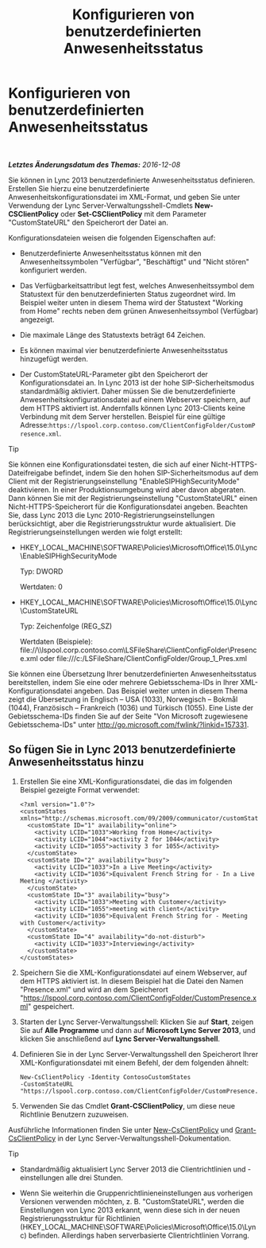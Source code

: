 ﻿---
title: Konfigurieren von benutzerdefinierten Anwesenheitsstatus
TOCTitle: Konfigurieren von benutzerdefinierten Anwesenheitsstatus
ms:assetid: e17364a8-8b93-45fc-a614-c80e45435d42
ms:mtpsurl: https://technet.microsoft.com/de-de/library/Gg398997(v=OCS.15)
ms:contentKeyID: 52056475
ms.date: 12/10/2016
mtps_version: v=OCS.15
ms.translationtype: HT
---

# Konfigurieren von benutzerdefinierten Anwesenheitsstatus

 

_**Letztes Änderungsdatum des Themas:** 2016-12-08_

Sie können in Lync 2013 benutzerdefinierte Anwesenheitsstatus definieren. Erstellen Sie hierzu eine benutzerdefinierte Anwesenheitskonfigurationsdatei im XML-Format, und geben Sie unter Verwendung der Lync Server-Verwaltungsshell-Cmdlets **New-CSClientPolicy** oder **Set-CSClientPolicy** mit dem Parameter "CustomStateURL" den Speicherort der Datei an.

Konfigurationsdateien weisen die folgenden Eigenschaften auf:

  - Benutzerdefinierte Anwesenheitsstatus können mit den Anwesenheitssymbolen "Verfügbar", "Beschäftigt" und "Nicht stören" konfiguriert werden.

  - Das Verfügbarkeitsattribut legt fest, welches Anwesenheitssymbol dem Statustext für den benutzerdefinierten Status zugeordnet wird. Im Beispiel weiter unten in diesem Thema wird der Statustext "Working from Home" rechts neben dem grünen Anwesenheitssymbol (Verfügbar) angezeigt.

  - Die maximale Länge des Statustexts beträgt 64 Zeichen.

  - Es können maximal vier benutzerdefinierte Anwesenheitsstatus hinzugefügt werden.

  - Der CustomStateURL-Parameter gibt den Speicherort der Konfigurationsdatei an. In Lync 2013 ist der hohe SIP-Sicherheitsmodus standardmäßig aktiviert. Daher müssen Sie die benutzerdefinierte Anwesenheitskonfigurationsdatei auf einem Webserver speichern, auf dem HTTPS aktiviert ist. Andernfalls können Lync 2013-Clients keine Verbindung mit dem Server herstellen. Beispiel für eine gültige Adresse:`https://lspool.corp.contoso.com/ClientConfigFolder/CustomPresence.xml`.


> [!TIP]
> Sie können eine Konfigurationsdatei testen, die sich auf einer Nicht-HTTPS-Dateifreigabe befindet, indem Sie den hohen SIP-Sicherheitsmodus auf dem Client mit der Registrierungseinstellung "EnableSIPHighSecurityMode" deaktivieren. In einer Produktionsumgebung wird aber davon abgeraten. Dann können Sie mit der Registrierungseinstellung "CustomStateURL" einen Nicht-HTTPS-Speicherort für die Konfigurationsdatei angeben. Beachten Sie, dass Lync 2013 die Lync 2010-Registrierungseinstellungen berücksichtigt, aber die Registrierungsstruktur wurde aktualisiert. Die Registrierungseinstellungen werden wie folgt erstellt: 
> <UL>
> <LI>
> <P>HKEY_LOCAL_MACHINE\SOFTWARE\Policies\Microsoft\Office\15.0\Lync\EnableSIPHighSecurityMode</P>
> <P>Typ: DWORD</P>
> <P>Wertdaten: 0</P>
> <LI>
> <P>HKEY_LOCAL_MACHINE\SOFTWARE\Policies\Microsoft\Office\15.0\Lync\CustomStateURL</P>
> <P>Typ: Zeichenfolge (REG_SZ)</P>
> <P>Wertdaten (Beispiele): file://\\lspool.corp.contoso.com\LSFileShare\ClientConfigFolder\Presence.xml oder file:///c:/LSFileShare/ClientConfigFolder/Group_1_Pres.xml</P></LI></UL>



Sie können eine Übersetzung Ihrer benutzerdefinierten Anwesenheitsstatus bereitstellen, indem Sie eine oder mehrere Gebietsschema-IDs in Ihrer XML-Konfigurationsdatei angeben. Das Beispiel weiter unten in diesem Thema zeigt die Übersetzung in Englisch – USA (1033), Norwegisch – Bokmål (1044), Französisch – Frankreich (1036) und Türkisch (1055). Eine Liste der Gebietsschema-IDs finden Sie auf der Seite "Von Microsoft zugewiesene Gebietsschema-IDs" unter <http://go.microsoft.com/fwlink/?linkid=157331>.

## So fügen Sie in Lync 2013 benutzerdefinierte Anwesenheitsstatus hinzu

1.  Erstellen Sie eine XML-Konfigurationsdatei, die das im folgenden Beispiel gezeigte Format verwendet:
    
        <?xml version="1.0"?>
        <customStates xmlns="http://schemas.microsoft.com/09/2009/communicator/customStates">
          <customState ID="1" availability="online">
            <activity LCID="1033">Working from Home</activity>
            <activity LCID="1044">activity 2 for 1044</activity>
            <activity LCID="1055">activity 3 for 1055</activity>
          </customState>
          <customState ID="2" availability="busy">
            <activity LCID="1033">In a Live Meeting</activity>
            <activity LCID="1036">Equivalent French String for - In a Live Meeting </activity>
          </customState>
          <customState ID="3" availability="busy">
            <activity LCID="1033">Meeting with Customer</activity>
            <activity LCID="1055">meeting with client</activity>
            <activity LCID="1036">Equivalent French String for - Meeting with Customer</activity>
          </customState>
          <customState ID="4" availability="do-not-disturb">
            <activity LCID="1033">Interviewing</activity>
          </customState>
        </customStates>

2.  Speichern Sie die XML-Konfigurationsdatei auf einem Webserver, auf dem HTTPS aktiviert ist. In diesem Beispiel hat die Datei den Namen "Presence.xml" und wird an dem Speicherort "https://lspool.corp.contoso.com/ClientConfigFolder/CustomPresence.xml" gespeichert.

3.  Starten der Lync Server-Verwaltungsshell: Klicken Sie auf **Start**, zeigen Sie auf **Alle Programme** und dann auf **Microsoft Lync Server 2013**, und klicken Sie anschließend auf **Lync Server-Verwaltungsshell**.

4.  Definieren Sie in der Lync Server-Verwaltungsshell den Speicherort Ihrer XML-Konfigurationsdatei mit einem Befehl, der dem folgenden ähnelt:
    
        New-CsClientPolicy -Identity ContosoCustomStates 
        -CustomStateURL "https://lspool.corp.contoso.com/ClientConfigFolder/CustomPresence.xml"

5.  Verwenden Sie das Cmdlet **Grant-CSClientPolicy**, um diese neue Richtlinie Benutzern zuzuweisen.

Ausführliche Informationen finden Sie unter [New-CsClientPolicy](new-csclientpolicy.md) und [Grant-CsClientPolicy](grant-csclientpolicy.md) in der Lync Server-Verwaltungsshell-Dokumentation.


> [!TIP]
> <UL>
> <LI>
> <P>Standardmäßig aktualisiert Lync Server 2013 die Clientrichtlinien und -einstellungen alle drei Stunden.</P>
> <LI>
> <P>Wenn Sie weiterhin die Gruppenrichtlinieneinstellungen aus vorherigen Versionen verwenden möchten, z.&nbsp;B. "CustomStateURL", werden die Einstellungen von Lync 2013 erkannt, wenn diese sich in der neuen Registrierungsstruktur für Richtlinien (HKEY_LOCAL_MACHINE\SOFTWARE\Policies\Microsoft\Office\15.0\Lync) befinden. Allerdings haben serverbasierte Clientrichtlinien Vorrang.</P></LI></UL>


